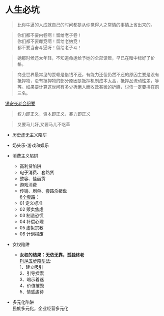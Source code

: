 # 人生必坑

> 比你牛逼的人成就自己的时间都是从你觉得人之常情的事情上省出来的。 ​​​

> 你们都不要内卷啊！留给老子卷！  
> 你们都不要雌竞啊！留给老娘竞！  
> 都不要当奋斗逼呀！留给老子斗！  

> 她那时候还太年轻，不知道命运给予她的全部馈赠，早已在暗中标好了价格。

> 商业世界最常见的耍赖是借钱不还，有能力还但仍然不还的原因主要是没有抵押物，没有抵押物的部分原因是抵押机制成本太高，抵押品流动性差，等等。 ​​​​如果要计算这世间有多少折磨人而收效甚微的折腾，讨债一定要排在前三名。

[锡安长老会纪要](https://wenku.baidu.com/view/242307cc06a1b0717fd5360cba1aa81145318f53.html)
> 权力即正义，资本即正义，暴力即正义

> 又要马儿好,又要马儿不吃草
- 历史虚无主义陷阱
- 奶头乐-游戏和娱乐
- 消费主义陷阱  
  - 高利贷陷阱
  - 电子消费、套路贷  
  - 整容、佳丽贷
  - 游戏消费  
  - 传销、刷单、套路杀猪盘  
  [6个套路](https://zhuanlan.zhihu.com/p/77698095)：  
  - 01 定义标准  
  - 02 贩卖焦虑  
  - 03 制造恐慌  
  - 04 补偿心理  
  - 05 虚拟宗教  
  - 06 计划报废  
- 女权陷阱  
  -  **女权的结果：无依无靠，孤独终老**  
    [PUA五步陷阱法](https://baijiahao.baidu.com/s?id=1654808620052412005):   
    1、建立吸引  
    2、引导探索  
    3、暗示着迷  
    4、价值摧毁  
    5、情感虐待  
- 多元化陷阱  
  民族多元化，企业经营多元化



  > 